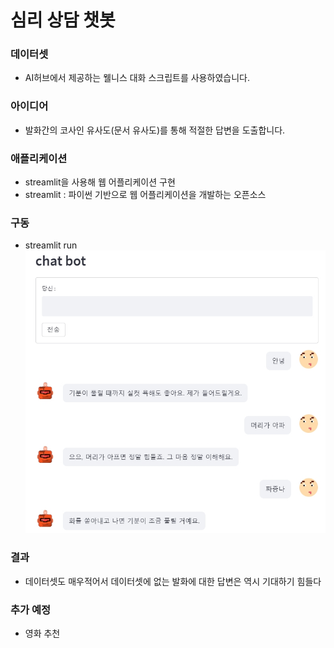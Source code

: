 # 심리 상담 챗봇

### 데이터셋
- AI허브에서 제공하는 웰니스 대화 스크립트를 사용하였습니다.

### 아이디어
- 발화간의 코사인 유사도(문서 유사도)를 통해 적절한 답변을 도출합니다.

### 애플리케이션
- streamlit을 사용해 웹 어플리케이션 구현
- streamlit : 파이썬 기반으로 웹 어플리케이션을 개발하는 오픈소스

### 구동
- streamlit run
![](jpg/20220407_230323.jpg)

### 결과
- 데이터셋도 매우적어서 데이터셋에 없는 발화에 대한 답변은 역시 기대하기 힘들다

### 추가 예정
- 영화 추천 